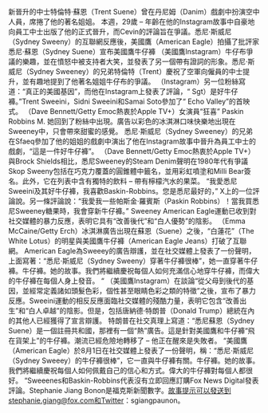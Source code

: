 新晉升的中士特倫特·蘇恩（Trent Suene）曾在丹尼姆（Danim）戲劇中扮演空中人員，席捲了他的著名姐姐。 本週，29歲 – 年齡在他的Instagram故事中自豪地向員工中士出版了他的正式晉升，而Cevin的評論旨在爭議。悉尼·斯威尼（Sydney Sweeny）的互聯網反應後，美國鷹（American Eagle）拍攝了批評家悉尼·蘇恩（Sydney Suene）宣布美國鷹牛仔褲 （美國鷹Instagram）牛仔布爭議的樂趣，並在憤怒中被支持者大笑，並發表了另一個帶有證詞的形象。悉尼·斯威尼（Sydney Sweeney）的兄弟特倫特（Trent）慶祝了空軍向僱員的中士提升，並有趣地提到了他著名姐姐牛仔布的爭議。 （Instagram）另一位粉絲寫道：“真正的美國基因”，而他在Instagram上發表了評論，“ Sgt）是好牛仔褲。”Trent Sweeini，Sidni Sweeini和Samai Soto參加了“ Echo Valley”的首映式。 （Dave Bennett/Getty Emoc熱衷於Apple TV+）女演員“狂喜” Paskin Robbins M. 她回到了粉絲中出現。廣告以彩色的冰淇淋口味快樂地出現在Sweeney中，只會帶來甜蜜的感覺。 悉尼·斯威尼（Sydney Sweeney）的兄弟在Sfaeq參加了他的姐姐的戲劇中演出了他在Instagram故事中晉升為員工中士的戲劇，“這是一件好牛仔褲”。 （Dave Bennett/Getty Emoc熱衷於Apple TV+）與Brock Shields相比，悉尼Sweeney的Steam Denim聲明在1980年代有爭議Skop Sweeny包括在巧克力覆蓋的圓錐體中籤名，並用彩虹噴塗和Milli Bear簽名。此外，它在列表中含有獨特的飲料 – 帶有檸檬汽水的果菜。 “我愛悉尼Sweeini及其好牛仔褲，我喜歡Baskin-Robbins。您是悉尼最好的，” X上的一位評論說。另一條評論說：“我愛我一些帕斯金·羅賓斯（Paskin Robbins）！當我買悉尼Sweeney糖果時，我會穿新牛仔褲。” Sweeney American Eagle運動已收到對社交媒體的暴力反應，表明它具有“改善後代”和“白人優勢”的陰影。 （Emma McCaine/Getty Erch）冰淇淋廣告出現在蘇恩（Suene）之後，“白蓮花”（The White Lotus）的明星與美國鷹牛仔褲（American Eagle Jeans）打破了互聯網。 American Eagle為Sweeey的廣告辯護，並在社交媒體上發表了一份聲明，上面寫著：“悉尼·斯威尼（Sydney Sweeny）穿著牛仔褲很棒”，她一直穿著牛仔褲。牛仔褲。她的故事。我們將繼續慶祝每個人如何充滿信心地穿牛仔褲，而偉大的牛仔褲在每個人身上發音。 “ （美國鷹Instagram）在談論“從父母到後代的基因，並經常定義諸如頭髮色彩，個性甚至眼睛色彩之類的特徵”之後，宣布了暴力反應。Sweeini運動的相反反應面臨社交媒體的殘酷力量，表明它包含“改善出生”和“白人卓越”的陰影。但是，包括唐納德·特朗普（Donald Trump）總統在內的其他人已經獲得了宣言辯護。 特朗普在社交真理上寫道：“悉尼蘇恩（Sydney Suene）是一個註冊共和國，那裡有一個“熱”廣告。這是針對美國鷹和牛仔褲“飛在貨架上”的牛仔褲。潮流已經危險地轉移了 – 他正在醒來是失敗者。 “美國鷹（American Eagle）於8月1日在社交媒體上發表了一份聲明，稱：“悉尼·斯威尼（Sydney Sweeey）的牛仔褲很棒”，它一直與牛仔褲有關。牛仔褲。她的故事。我們將繼續慶祝每個人如何佩戴自己的信心和方式。偉大的牛仔褲對每個人都很好。 “Sweeenes和Baskin-Robbins代表沒有立即回應訂購Fox News Digital發表評論。Stephanie Jiang Bonon是福克斯新聞數字。故事提示可以發送到stephanie.giang@fox.com和Twitter：sgiangpaunon。